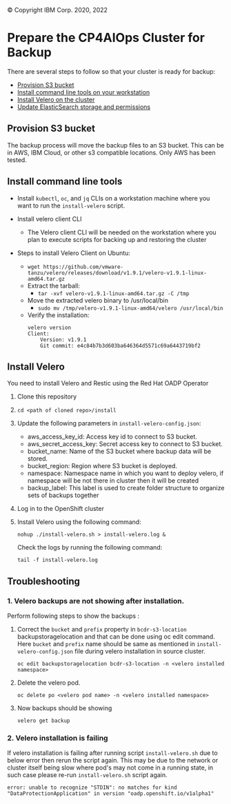 © Copyright IBM Corp. 2020, 2022

# Prepare the CP4AIOps Cluster for Backup 

There are several steps to follow so that your cluster is ready for backup:
- [Provision S3 bucket](#provision-s3-bucket)
- [Install command line tools on your workstation](#install-command-line-tools)
- [Install Velero on the cluster](#install-velero)
- [Update ElasticSearch storage and permissions](#update-elasticsearch-storage-and-permissions)

## Provision S3 bucket
The backup process will move the backup files to an S3 bucket.   This can be in AWS, IBM Cloud, or other s3 compatible locations.  Only AWS has been tested.

## Install command line tools
- Install `kubectl`, `oc`, and `jq` CLIs on a workstation machine where you want to run the `install-velero` script.
- Install velero client CLI
   - The Velero client CLI will be needed on the workstation where you plan to execute scripts for backing up and restoring the cluster
     
 - Steps to install Velero Client on Ubuntu:
     - `wget https://github.com/vmware-tanzu/velero/releases/download/v1.9.1/velero-v1.9.1-linux-amd64.tar.gz`
   - Extract the tarball:
     - `tar -xvf velero-v1.9.1-linux-amd64.tar.gz -C /tmp`
   - Move the extracted velero binary to /usr/local/bin
     - `sudo mv /tmp/velero-v1.9.1-linux-amd64/velero /usr/local/bin`
   - Verify the installation:
      ```
      velero version
      Client:
          Version: v1.9.1
          Git commit: e4c84b7b3d603ba646364d5571c69a6443719bf2
      ```


## Install Velero
You need to install Velero and Restic using the Red Hat OADP Operator

1. Clone this repository

2.   ```
     cd <path of cloned repo>/install
     ```

3. Update the following parameters in `install-velero-config.json`:

     - aws_access_key_id: Access key id to connect to S3 bucket.
     - aws_secret_access_key: Secret access key to connect to S3 bucket.
     - bucket_name: Name of the S3 bucket where backup data will be stored.
     - bucket_region: Region where S3 bucket is deployed.
     - namespace: Namespace name in which you want to deploy velero, if namespace will be not there in cluster then it will be created
     - backup_label: This label is used to create folder structure to organize sets of backups together
4. Log in to the OpenShift cluster

5. Install Velero using the following command:

     ```
     nohup ./install-velero.sh > install-velero.log &
     ```

     Check the logs by running the following command:

     ```
     tail -f install-velero.log
     ```

## Troubleshooting

### 1. Velero backups are not showing after installation.

Perform following steps to show the backups :

1. Correct the `bucket` and `prefix` property in `bcdr-s3-location` backupstoragelocation and that can be done using oc edit command. Here `bucket` and `prefix` name should be same as mentioned in `install-velero-config.json` file during velero installation in source cluster.

   `oc edit backupstoragelocation bcdr-s3-location -n <velero installed namespace>`

2. Delete the velero pod.

   `oc delete po <velero pod name> -n <velero installed namespace>`

3. Now backups should be showing

   `velero get backup`
   
### 2. Velero installation is failing

If velero installation is failing after running script `install-velero.sh` due to below error then rerun the script again. This may be due to the network or cluster itself being slow where pod's may not come in a running state, in such case please re-run `install-velero.sh` script again.

```
error: unable to recognize "STDIN": no matches for kind "DataProtectionApplication" in version "oadp.openshift.io/v1alpha1"
```
